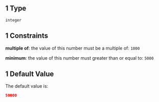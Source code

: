 ## 1 Type

`integer`

## 1 Constraints

**multiple of**: the value of this number must be a multiple of: `1000`

**minimum**: the value of this number must greater than or equal to: `5000`

## 1 Default Value

The default value is:

```json
50000
```

